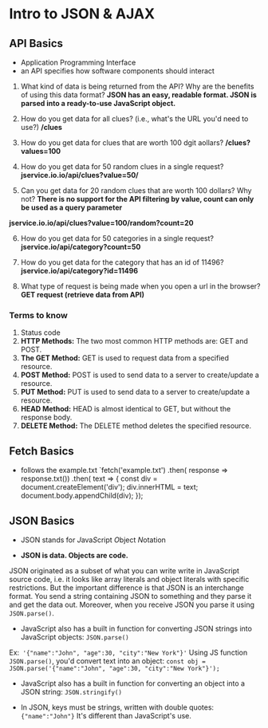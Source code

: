 # Intro to JSON & AJAX

## API Basics
 * Application Programming Interface
 * an API specifies how software components should interact

1. What kind of data is being returned from the API? Why are the benefits of using this data format? **JSON has an easy, readable format. JSON is parsed into a ready-to-use JavaScript object.** 

2. How do you get data for all clues? (i.e., what's the URL you'd need to use?) **/clues**

3. How do you get data for clues that are worth 100 dgit aollars? **/clues?values=100**

4. How do you get data for 50 random clues in a single request? **jservice.io.io/api/clues?value=50/**

5. Can you get data for 20 random clues that are worth 100 dollars? Why not? **There is no support for the API filtering by value, count can only be used as a query parameter** 

**jservice.io.io/api/clues?value=100/random?count=20**

6. How do you get data for 50 categories in a single request? **jservice.io/api/category?count=50**

7. How do you get data for the category that has an id of 11496? **jservice.io/api/category?id=11496**

8. What type of request is being made when you open a url in the browser? **GET request (retrieve data from API)**

### Terms to know
1. Status code
2. **HTTP Methods:**
The two most common HTTP methods are: GET and POST.
3. **The GET Method:**
GET is used to request data from a specified resource. 
4. **POST Method:**
POST is used to send data to a server to create/update a resource.
5. **PUT Method:**
PUT is used to send data to a server to create/update a resource.
6. **HEAD Method:**
HEAD is almost identical to GET, but without the response body.
7. **DELETE Method:**
The DELETE method deletes the specified resource.



## Fetch Basics

*   follows the example.txt
`fetch('example.txt')
    .then( response => response.txt())
    .then( text => {
        const div = document.createElement('div');
        div.innerHTML = text;
        document.body.appendChild(div);
    });

## JSON Basics

* JSON stands for *J*ava*S*cript *O*bject *N*otation

* **JSON is data. Objects are code.**

JSON originated as a subset of what you can write write in JavaScript source code, i.e. it looks like array literals and object literals with specific restrictions. But the important difference is that JSON is an interchange format. You send a string containing JSON to something and they parse it and get the data out. Moreover, when you receive JSON you parse it using `JSON.parse()`.

* JavaScript also has a built in function for converting JSON strings into JavaScript objects: `JSON.parse()`

Ex:` '{"name":"John", "age":30, "city":"New York"}'`
Using JS function `JSON.parse()`, you'd convert text into an object: `const obj = JSON.parse('{"name":"John", "age":30, "city":"New York"}');`

* JavaScript also has a built in function for converting an object into a JSON string: `JSON.stringify()`

* In JSON, keys must be strings, written with double quotes: `{"name":"John"}`
It's different than JavaScript's use.